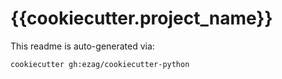 # {{cookiecutter.project_name}}

This readme is auto-generated via:

```shell
cookiecutter gh:ezag/cookiecutter-python
```
